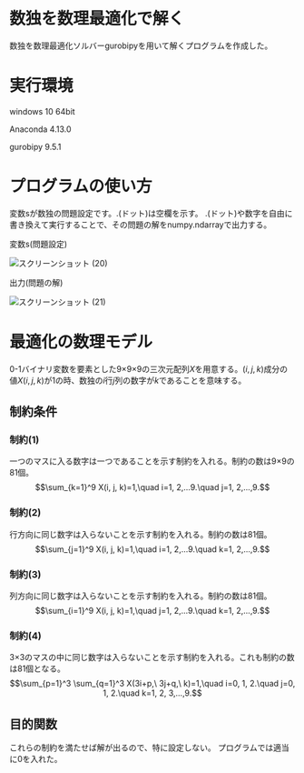 # 数独を数理最適化で解く
数独を数理最適化ソルバーgurobipyを用いて解くプログラムを作成した。

# 実行環境
windows 10 64bit

Anaconda 4.13.0

gurobipy 9.5.1

# プログラムの使い方
変数sが数独の問題設定です。.(ドット)は空欄を示す。
.(ドット)や数字を自由に書き換えて実行することで、その問題の解をnumpy.ndarrayで出力する。

変数s(問題設定)

![スクリーンショット (20)](https://user-images.githubusercontent.com/108399244/176651104-b50c96be-b961-4279-aec9-89d8e27dbca4.png)

出力(問題の解)

![スクリーンショット (21)](https://user-images.githubusercontent.com/108399244/176651580-d5258da3-4cb2-463b-8f73-86123d3a77dd.png)

# 最適化の数理モデル
0-1バイナリ変数を要素とした9×9×9の三次元配列$X$を用意する。${(i, j, k)}$成分の値${X(i, j, k)}$が1の時、数独の$i$行$j$列の数字が$k$であることを意味する。

## 制約条件
### 制約(1)
一つのマスに入る数字は一つであることを示す制約を入れる。制約の数は9×9の81個。
$$\sum_{k=1}^9 X(i, j, k)=1,\quad i=1, 2,...9.\quad j=1, 2,...,9.$$

### 制約(2)
行方向に同じ数字は入らないことを示す制約を入れる。制約の数は81個。
$$\sum_{j=1}^9 X(i, j, k)=1,\quad i=1, 2,...9.\quad k=1, 2,...,9.$$

### 制約(3)
列方向に同じ数字は入らないことを示す制約を入れる。制約の数は81個。
$$\sum_{i=1}^9 X(i, j, k)=1,\quad j=1, 2,...9.\quad k=1, 2,...,9.$$

### 制約(4)
3×3のマスの中に同じ数字は入らないことを示す制約を入れる。これも制約の数は81個となる。
$$\sum_{p=1}^3 \sum_{q=1}^3 X(3i+p,\ 3j+q,\ k)=1,\quad i=0, 1, 2.\quad j=0, 1, 2.\quad k=1, 2, 3,...,9.$$

## 目的関数
これらの制約を満たせば解が出るので、特に設定しない。
プログラムでは適当に0を入れた。
